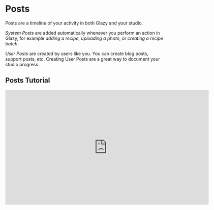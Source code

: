 # Posts

Posts are a timeline of your activity in both Glazy and your studio.

*System Posts* are added automatically whenever you perform an action in Glazy, for example *adding a recipe*, *uploading a photo*, or *creating a recipe batch*.

*User Posts* are created by users like you.  You can create blog posts, support posts, etc.  Creating User Posts are a great way to document your studio progress.

## Posts Tutorial

<iframe width="640" height="360" src="https://www.youtube.com/embed/H4u6yfGKcS0" frameborder="0" allow="accelerometer; autoplay; encrypted-media; gyroscope; picture-in-picture" allowfullscreen></iframe>